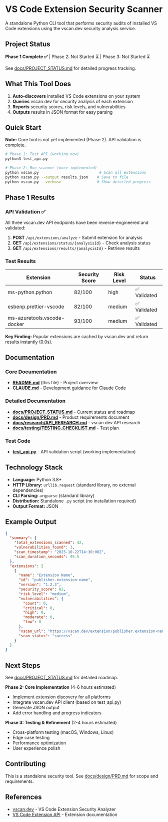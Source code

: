 # VS Code Extension Security Scanner

A standalone Python CLI tool that performs security audits of installed VS Code extensions using the vscan.dev security analysis service.

## Project Status

**Phase 1 Complete ✅** | Phase 2: Not Started ⏳ | Phase 3: Not Started ⏳

See [docs/PROJECT_STATUS.md](docs/PROJECT_STATUS.md) for detailed progress tracking.

## What This Tool Does

1. **Auto-discovers** installed VS Code extensions on your system
2. **Queries** vscan.dev for security analysis of each extension
3. **Reports** security scores, risk levels, and vulnerabilities
4. **Outputs** results in JSON format for easy parsing

## Quick Start

**Note:** Core tool is not yet implemented (Phase 2). API validation is complete.

```bash
# Phase 1: Test API (working now)
python3 test_api.py

# Phase 2: Run scanner (once implemented)
python vscan.py                           # Scan all extensions
python vscan.py --output results.json    # Save to file
python vscan.py --verbose                # Show detailed progress
```

## Phase 1 Results

### API Validation ✅

All three vscan.dev API endpoints have been reverse-engineered and validated:

1. **POST** `/api/extensions/analyze` - Submit extension for analysis
2. **GET** `/api/extensions/status/{analysisId}` - Check analysis status
3. **GET** `/api/extensions/results/{analysisId}` - Retrieve results

### Test Results

| Extension | Security Score | Risk Level | Status |
|-----------|---------------|------------|--------|
| ms-python.python | 82/100 | high | ✅ Validated |
| esbenp.prettier-vscode | 82/100 | medium | ✅ Validated |
| ms-azuretools.vscode-docker | 93/100 | medium | ✅ Validated |

**Key Finding:** Popular extensions are cached by vscan.dev and return results instantly (0.0s).

## Documentation

### Core Documentation

- **[README.md](README.md)** (this file) - Project overview
- **[CLAUDE.md](CLAUDE.md)** - Development guidance for Claude Code

### Detailed Documentation

- **[docs/PROJECT_STATUS.md](docs/PROJECT_STATUS.md)** - Current status and roadmap
- **[docs/design/PRD.md](docs/design/PRD.md)** - Product requirements document
- **[docs/research/API_RESEARCH.md](docs/research/API_RESEARCH.md)** - vscan.dev API research
- **[docs/testing/TESTING_CHECKLIST.md](docs/testing/TESTING_CHECKLIST.md)** - Test plan

### Test Code

- **[test_api.py](test_api.py)** - API validation script (working implementation)

## Technology Stack

- **Language:** Python 3.8+
- **HTTP Library:** `urllib.request` (standard library, no external dependencies)
- **CLI Parsing:** `argparse` (standard library)
- **Distribution:** Standalone `.py` script (no installation required)
- **Output Format:** JSON

## Example Output

```json
{
  "summary": {
    "total_extensions_scanned": 42,
    "vulnerabilities_found": 3,
    "scan_timestamp": "2025-10-22T14:30:00Z",
    "scan_duration_seconds": 95.5
  },
  "extensions": [
    {
      "name": "Extension Name",
      "id": "publisher.extension-name",
      "version": "1.2.3",
      "security_score": 82,
      "risk_level": "medium",
      "vulnerabilities": {
        "count": 0,
        "critical": 0,
        "high": 0,
        "moderate": 0,
        "low": 0
      },
      "vscan_url": "https://vscan.dev/extension/publisher.extension-name",
      "scan_status": "success"
    }
  ]
}
```

## Next Steps

See [docs/PROJECT_STATUS.md](docs/PROJECT_STATUS.md) for detailed roadmap.

**Phase 2: Core Implementation** (4-6 hours estimated)

- Implement extension discovery for all platforms
- Integrate vscan.dev API client (based on test_api.py)
- Generate JSON output
- Add error handling and progress indicators

**Phase 3: Testing & Refinement** (2-4 hours estimated)

- Cross-platform testing (macOS, Windows, Linux)
- Edge case testing
- Performance optimization
- User experience polish

## Contributing

This is a standalone security tool. See [docs/design/PRD.md](docs/design/PRD.md) for scope and requirements.

## References

- [vscan.dev](https://vscan.dev) - VS Code Extension Security Analyzer
- [VS Code Extension API](https://code.visualstudio.com/api) - Extension documentation
